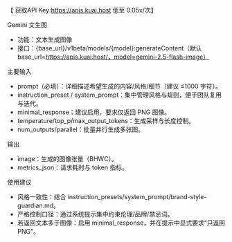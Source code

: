 【 获取API Key:https://apis.kuai.host 低至 0.05x/次】

Gemini 文生图
- 功能：文本生成图像
- 接口：{base_url}/v1beta/models/{model}:generateContent（默认 base_url=https://apis.kuai.host/，model=gemini-2.5-flash-image）

主要输入
- prompt（必填）：详细描述希望生成的内容/风格/细节（建议 ≤1000 字符）。
- instruction_preset / system_prompt：集中管理风格与规则，便于团队复用与迭代。
- minimal_response：建议启用，要求仅返回 PNG 图像。
- temperature/top_p/max_output_tokens：生成采样与长度控制。
- num_outputs/parallel：批量并行生成多张图。

输出
- image：生成的图像张量（BHWC）。
- metrics_json：请求耗时与 token 指标。

使用建议
- 风格一致性：结合 instruction_presets/system_prompt/brand-style-guardian.md。
- 严格控制口径：通过系统提示集中约束伦理/品牌/禁忌词。
- 若返回文本多于图像：启用 minimal_response，并在提示中显式要求“只返回 PNG”。